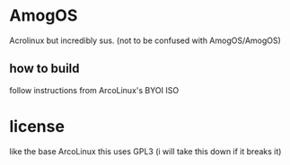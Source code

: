 # AmogOS
Acrolinux but incredibly sus. (not to be confused with AmogOS/AmogOS)

## how to build
follow instructions from ArcoLinux's BYOI ISO

# license
like the base ArcoLinux this uses GPL3 (i will take this down if it breaks it)
